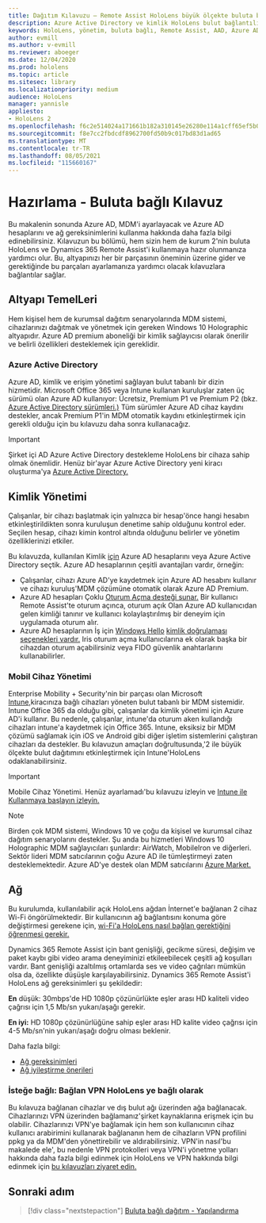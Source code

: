 ```yaml
---
title: Dağıtım Kılavuzu – Remote Assist HoloLens büyük ölçekte buluta bağlı ve 2 dağıtım - Hazırlama
description: Azure Active Directory ve kimlik HoloLens bulut bağlantılı ağ üzerinden cihaz kaydetmeye hazırlanmayı öğrenin.
keywords: HoloLens, yönetim, buluta bağlı, Remote Assist, AAD, Azure AD, MDM, Mobil Cihaz Yönetimi
author: evmill
ms.author: v-evmill
ms.reviewer: aboeger
ms.date: 12/04/2020
ms.prod: hololens
ms.topic: article
ms.sitesec: library
ms.localizationpriority: medium
audience: HoloLens
manager: yannisle
appliesto:
- HoloLens 2
ms.openlocfilehash: f6c2e514024a171661b182a310145e26280e114a1cff65ef5b03b16feae8371a
ms.sourcegitcommit: f8e7cc2fbdcdf8962700fd50b9c017bd83d1ad65
ms.translationtype: MT
ms.contentlocale: tr-TR
ms.lasthandoff: 08/05/2021
ms.locfileid: "115660167"
---
```

# <a name="prepare---cloud-connected-guide"></a>Hazırlama - Buluta bağlı Kılavuz

Bu makalenin sonunda Azure AD, MDM'i ayarlayacak ve Azure AD hesaplarını ve ağ gereksinimlerini kullanma hakkında daha fazla bilgi edinebilirsiniz. Kılavuzun bu bölümü, hem sizin hem de kurum 2'nin buluta HoloLens ve Dynamics 365 Remote Assist'i kullanmaya hazır olunmanıza yardımcı olur. Bu, altyapınızı her bir parçasının öneminin üzerine gider ve gerektiğinde bu parçaları ayarlamanıza yardımcı olacak kılavuzlara bağlantılar sağlar.

## <a name="infrastructure-essentials"></a>Altyapı TemelLeri

Hem kişisel hem de kurumsal dağıtım senaryolarında MDM sistemi, cihazlarınızı dağıtmak ve yönetmek için gereken Windows 10 Holographic altyapıdır. Azure AD premium aboneliği bir kimlik sağlayıcısı olarak önerilir ve belirli özellikleri desteklemek için gereklidir.

### <a name="azure-active-directory"></a>Azure Active Directory

Azure AD, kimlik ve erişim yönetimi sağlayan bulut tabanlı bir dizin hizmetidir. Microsoft Office 365 veya Intune kullanan kuruluşlar zaten üç sürümü olan Azure AD kullanıyor: Ücretsiz, Premium P1 ve Premium P2 (bkz. [Azure Active Directory sürümleri.)](https://azure.microsoft.com/documentation/articles/active-directory-editions) Tüm sürümler Azure AD cihaz kaydını destekler, ancak Premium P1'in MDM otomatik kaydını etkinleştirmek için gerekli olduğu için bu kılavuzu daha sonra kullanacağız.

> [!IMPORTANT]
> Şirket içi AD Azure Active Directory destekleme HoloLens bir cihaza sahip olmak önemlidir. Henüz bir&#39;ayar Azure Active Directory yeni kiracı oluşturma'ya [Azure Active Directory.](/azure/active-directory/fundamentals/active-directory-access-create-new-tenant)

## <a name="identity-management"></a>Kimlik Yönetimi

Çalışanlar, bir cihazı başlatmak için yalnızca bir hesap&#39;önce hangi hesabın etkinleştirildikten sonra kuruluşun denetime sahip olduğunu kontrol eder. Seçilen hesap, cihazı kimin kontrol altında olduğunu belirler ve yönetim özelliklerinizi etkiler.

Bu kılavuzda, kullanılan Kimlik [için](/hololens/hololens-identity) Azure AD hesaplarını veya Azure Active Directory seçtik. Azure AD hesaplarının çeşitli avantajları vardır, örneğin:

- Çalışanlar, cihazı Azure AD'ye kaydetmek için Azure AD hesabını kullanır ve cihazı kuruluş&#39;MDM çözümüne otomatik olarak Azure AD Premium.
- Azure AD hesapları Çoklu [Oturum Açma desteği sunar.](/azure/active-directory/manage-apps/what-is-single-sign-on) Bir kullanıcı Remote Assist'te oturum açınca, oturum açık Olan Azure AD kullanıcıdan gelen kimliği tanınır ve kullanıcı kolaylaştırılmış bir deneyim için uygulamada oturum alır.
- Azure AD hesaplarının İş için [Windows Hello](/hololens/hololens-identity) [kimlik doğrulaması seçenekleri vardır.](/windows/security/identity-protection/hello-for-business/hello-identity-verification) Iris oturum açma kullanıcılarına ek olarak başka bir cihazdan oturum açabilirsiniz veya FIDO güvenlik anahtarlarını kullanabilirler.

### <a name="mobile-device-management"></a>Mobil Cihaz Yönetimi

Enterprise Mobility + Security'nin bir parçası olan Microsoft [Intune,](/mem/intune/fundamentals/what-is-intune)kiracınıza bağlı cihazları yöneten bulut tabanlı bir MDM sistemidir. Intune Office 365 da olduğu gibi, çalışanlar da kimlik yönetimi için Azure AD'i kullanır. Bu nedenle, çalışanlar, intune'da oturum aken kullandığı cihazları intune'a kaydetmek için Office 365. Intune, eksiksiz bir MDM çözümü sağlamak için iOS ve Android gibi diğer işletim sistemlerini çalıştıran cihazları da destekler. Bu kılavuzun amaçları doğrultusunda,&#39;2 ile büyük ölçekte bulut dağıtımını etkinleştirmek için Intune'HoloLens odaklanabilirsiniz.

> [!IMPORTANT]
> Mobile Cihaz Yönetimi. Henüz ayarlamadı&#39;bu kılavuzu izleyin ve [Intune ile Kullanmaya başlayın izleyin.](/mem/intune/fundamentals/free-trial-sign-up)

> [!NOTE]
> Birden çok MDM sistemi, Windows 10 ve çoğu da kişisel ve kurumsal cihaz dağıtım senaryolarını destekler. Şu anda bu hizmetleri Windows 10 Holographic MDM sağlayıcıları şunlardır: AirWatch, MobileIron ve diğerleri. Sektör lideri MDM satıcılarının çoğu Azure AD ile tümleştirmeyi zaten desteklemektedir. Azure AD'ye destek olan MDM satıcılarını [Azure Market.](https://azure.microsoft.com/marketplace/)

## <a name="network"></a>Ağ

Bu kurulumda, kullanılabilir açık HoloLens ağdan İnternet'e bağlanan 2 cihaz Wi-Fi öngörülmektedir. Bir kullanıcının ağ bağlantısını konuma göre değiştirmesi gerekene için, [wi-Fi'a HoloLens nasıl bağlan gerektiğini öğrenmesi gerekir.](/hololens/hololens-network)

Dynamics 365 Remote Assist için bant genişliği, gecikme süresi, değişim ve paket kaybı gibi video arama deneyiminizi etkileebilecek çeşitli ağ koşulları vardır. Bant genişliği azaltılmış ortamlarda ses ve video çağrıları mümkün olsa da, özellikte düşüşle karşılayabilirsiniz. Dynamics 365 Remote Assist'i HoloLens ağ gereksinimleri şu şekildedir:

**En** düşük: 30mbps'de HD 1080p çözünürlükte eşler arası HD kaliteli video çağrısı için 1,5 Mb/sn yukarı/aşağı gerekir.

**En iyi:** HD 1080p çözünürlüğüne sahip eşler arası HD kalite video çağrısı için 4-5 Mb/sn'nin yukarı/aşağı doğru olması beklenir.

Daha fazla bilgi:

- [Ağ gereksinimleri](/dynamics365/mixed-reality/remote-assist/requirements#network-requirements)
- [Ağ iyileştirme önerileri](/dynamics365/mixed-reality/remote-assist/requirements#dynamics-365-remote-assist-hololens)

### <a name="optional-connect-your-hololens-to-vpn"></a>İsteğe bağlı: Bağlan VPN HoloLens ye bağlı olarak

Bu kılavuza bağlanan cihazlar ve dış bulut ağı üzerinden ağa bağlanacak. Cihazlarınızı VPN üzerinden bağlamanız&#39;şirket kaynaklarına erişmek için bu olabilir. Cihazlarınızı VPN'ye bağlamak için hem son kullanıcının cihaz kullanıcı arabirimini kullanarak bağlananın hem de cihazların VPN profilini ppkg ya da MDM'den yönettirebilir ve aldırabilirsiniz. VPN'in nasıl&#39;bu makalede ele&#39;, bu nedenle VPN protokolleri veya VPN'i yönetme yolları hakkında daha fazla bilgi edinmek için HoloLens ve VPN hakkında bilgi edinmek için [bu kılavuzları ziyaret edin.](/hololens/hololens-network#vpn)

## <a name="next-step"></a>Sonraki adım

> [!div class="nextstepaction"]
> [Buluta bağlı dağıtım - Yapılandırma](hololens2-cloud-connected-configure.md)
